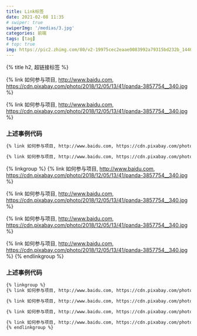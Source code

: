 ```yaml
---
title: Link标签
date: 2021-02-08 11:35
# swiper: true
swiperImg: '/medias/3.jpg'
categories: 前端
tags: [tag]
# top: true
img: https://pic2.zhimg.com/80/v2-19975cec2eaae0083992a79315bd232b_1440w.jpg?source=1940ef5c
---
```

{% title h2, 超链接标签 %}

{% link 如何参与项目, http://www.baidu.com, https://cdn.pixabay.com/photo/2018/12/05/13/41/panda-3857754__340.jpg %}

{% link 如何参与项目, http://www.baidu.com, https://cdn.pixabay.com/photo/2018/12/05/13/41/panda-3857754__340.jpg %}
### 上述事例代码
```bash
{% link 如何参与项目, http://www.baidu.com, https://cdn.pixabay.com/photo/2018/12/05/13/41/panda-3857754__340.jpg %}

{% link 如何参与项目, http://www.baidu.com, https://cdn.pixabay.com/photo/2018/12/05/13/41/panda-3857754__340.jpg %}
```

{% linkgroup %}
{% link 如何参与项目, http://www.baidu.com, https://cdn.pixabay.com/photo/2018/12/05/13/41/panda-3857754__340.jpg %}

{% link 如何参与项目, http://www.baidu.com, https://cdn.pixabay.com/photo/2018/12/05/13/41/panda-3857754__340.jpg %}

{% link 如何参与项目, http://www.baidu.com, https://cdn.pixabay.com/photo/2018/12/05/13/41/panda-3857754__340.jpg %}

{% link 如何参与项目, http://www.baidu.com, https://cdn.pixabay.com/photo/2018/12/05/13/41/panda-3857754__340.jpg %}
{% endlinkgroup %}
### 上述事例代码
```bash
{% linkgroup %}
{% link 如何参与项目, http://www.baidu.com, https://cdn.pixabay.com/photo/2018/12/05/13/41/panda-3857754__340.jpg %}

{% link 如何参与项目, http://www.baidu.com, https://cdn.pixabay.com/photo/2018/12/05/13/41/panda-3857754__340.jpg %}

{% link 如何参与项目, http://www.baidu.com, https://cdn.pixabay.com/photo/2018/12/05/13/41/panda-3857754__340.jpg %}

{% link 如何参与项目, http://www.baidu.com, https://cdn.pixabay.com/photo/2018/12/05/13/41/panda-3857754__340.jpg %}
{% endlinkgroup %}
```
